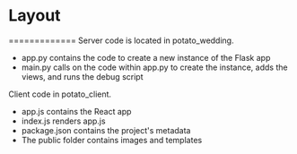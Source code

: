 # Layout
=============
Server code is located in potato_wedding.
- app.py contains the code to create a new instance of the Flask app
- main.py calls on the code within app.py to create the instance, adds the 
  views, and runs the debug script

Client code in potato_client.
- app.js contains the React app
- index.js renders app.js
- package.json contains the project's metadata
- The public folder contains images and templates
